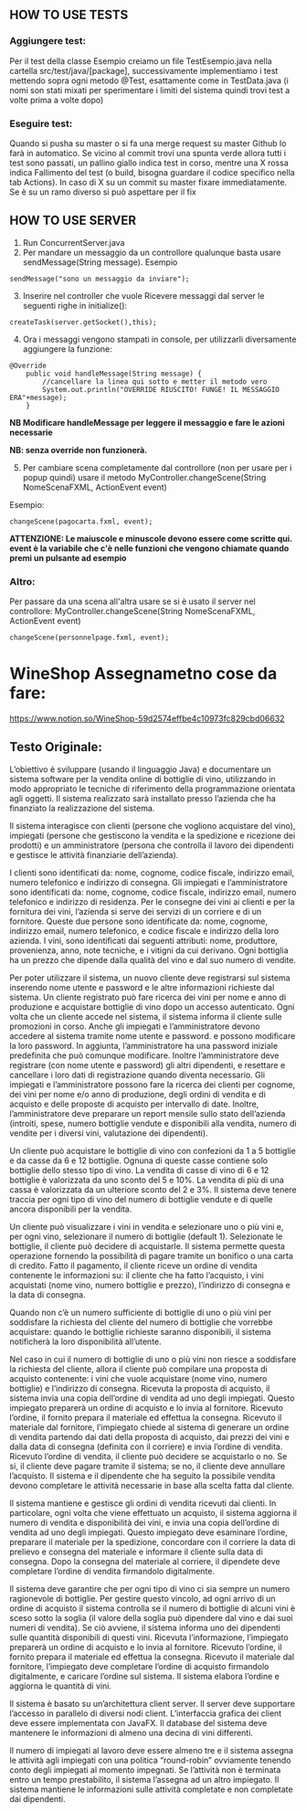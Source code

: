 ## HOW TO USE TESTS
### Aggiungere test:
Per il test della classe Esempio creiamo un file TestEsempio.java nella cartella src/test/java/[package], successivamente implementiamo i test mettendo sopra ogni metodo @Test, esattamente come in TestData.java (i nomi son stati mixati per sperimentare i limiti del sistema quindi trovi test a volte prima a volte dopo)
### Eseguire test:
Quando si pusha su master o si fa una merge request su master Github lo farà in automatico. Se vicino al commit trovi una spunta verde allora tutti i test sono passati, un pallino giallo indica test in corso, mentre una X rossa indica Fallimento del test (o build, bisogna guardare il codice specifico nella tab Actions).
In caso di X su un commit su master fixare immediatamente. Se è su un ramo diverso si può aspettare per il fix

## HOW TO USE SERVER
1. Run ConcurrentServer.java
2. Per mandare un messaggio da un controllore qualunque basta usare sendMessage(String message).
Esempio
````
sendMessage("sono un messaggio da inviare");
````
3. Inserire nel controller che vuole Ricevere messaggi dal server le seguenti righe in initialize():
````
createTask(server.getSocket(),this);
````
4. Ora i messaggi vengono stampati in console, per utilizzarli diversamente aggiungere la funzione:
````
@Override
    public void handleMessage(String message) {
        //cancellare la linea qui sotto e metter il metodo vero
        System.out.println("OVERRIDE RIUSCITO! FUNGE! IL MESSAGGIO ERA"+message);
    }
````
**NB Modificare handleMessage per leggere il messaggio e fare le azioni necessarie**

**NB: senza override non funzionerà.**

5. Per cambiare scena completamente dal controllore (non per usare per i popup quindi) usare il metodo
   MyController.changeScene(String NomeScenaFXML, ActionEvent event)

Esempio:

````
changeScene(pagocarta.fxml, event);
````

**ATTENZIONE: Le maiuscole e minuscole devono essere come scritte qui. event è la variabile che c'è nelle funzioni che vengono chiamate quando premi un pulsante ad esempio**


### Altro:
Per passare da una scena all'altra usare se si è usato il server nel controllore:
MyController.changeScene(String NomeScenaFXML, ActionEvent event)
````
changeScene(personnelpage.fxml, event);
````


# WineShop Assegnametno cose da fare:
https://www.notion.so/WineShop-59d2574effbe4c10973fc829cbd06632

## Testo Originale:
L’obiettivo è sviluppare (usando il linguaggio Java) e documentare un sistema software per la vendita
online di bottiglie di vino, utilizzando in modo appropriato le tecniche di riferimento della
programmazione orientata agli oggetti. Il sistema realizzato sarà installato presso l’azienda che ha
finanziato la realizzazione del sistema.

Il sistema interagisce con clienti (persone che vogliono acquistare del vino), impiegati (persone che
gestiscono la vendita e la spedizione e ricezione dei prodotti) e un amministratore (persona che
controlla il lavoro dei dipendenti e gestisce le attività finanziarie dell’azienda).

I clienti sono identificati da: nome, cognome, codice fiscale, indirizzo email, numero telefonico e indirizzo di
consegna. Gli impiegati e l’amministratore sono identificati da: nome, cognome, codice fiscale,
indirizzo email, numero telefonico e indirizzo di residenza. Per le consegne dei vini ai clienti e per la
fornitura dei vini, l’azienda si serve dei servizi di un corriere e di un fornitore. Queste due persone
sono identificate da: nome, cognome, indirizzo email, numero telefonico, e codice fiscale e indirizzo
della loro azienda.
I vini, sono identificati dai seguenti attributi: nome, produttore, provenienza, anno, note tecniche, e i
vitigni da cui derivano. Ogni bottiglia ha un prezzo che dipende dalla qualità del vino e dal suo numero
di vendite.

Per poter utilizzare il sistema, un nuovo cliente deve registrarsi sul sistema inserendo nome utente e
password e le altre informazioni richieste dal sistema. Un cliente registrato può fare ricerca dei vini
per nome e anno di produzione e acquistare bottiglie di vino dopo un accesso autenticato. Ogni volta
che un cliente accede nel sistema, il sistema informa il cliente sulle promozioni in corso. Anche gli
impiegati e l’amministratore devono accedere al sistema tramite nome utente e password. e possono
modificare la loro password. In aggiunta, l’amministratore ha una password iniziale predefinita che
può comunque modificare. Inoltre l’amministratore deve registrare (con nome utente e password) gli
altri dipendenti, e resettare e cancellare i loro dati di registrazione quando diventa necessario.
Gli impiegati e l’amministratore possono fare la ricerca dei clienti per cognome, dei vini per nome
e/o anno di produzione, degli ordini di vendita e di acquisto e delle proposte di acquisto per intervallo
di date. Inoltre, l’amministratore deve preparare un report mensile sullo stato dell’azienda (introiti,
spese, numero bottiglie vendute e disponibili alla vendita, numero di vendite per i diversi vini,
valutazione dei dipendenti).

Un cliente può acquistare le bottiglie di vino con confezioni da 1 a 5 bottiglie e da casse da 6 e 12
bottiglie. Ognuna di queste casse contiene solo bottiglie dello stesso tipo di vino.
La vendita di casse di vino di 6 e 12 bottiglie è valorizzata da uno sconto del 5 e 10%. La vendita di
più di una cassa è valorizzata da un ulteriore sconto del 2 e 3%.
Il sistema deve tenere traccia per ogni tipo di vino del numero di bottiglie vendute e di quelle ancora
disponibili per la vendita.

Un cliente può visualizzare i vini in vendita e selezionare uno o più vini e, per ogni vino, selezionare
il numero di bottiglie (default 1). Selezionate le bottiglie, il cliente può decidere di acquistarle. Il
sistema permette questa operazione fornendo la possibilità di pagare tramite un bonifico o una carta
di credito. Fatto il pagamento, il cliente riceve un ordine di vendita contenente le informazioni su: il
cliente che ha fatto l’acquisto, i vini acquistati (nome vino, numero bottiglie e prezzo), l’indirizzo di
consegna e la data di consegna.

Quando non c’è un numero sufficiente di bottiglie di uno o più vini per soddisfare la richiesta del
cliente del numero di bottiglie che vorrebbe acquistare: quando le bottiglie richieste saranno
disponibili, il sistema notificherà la loro disponibilità all’utente.

Nel caso in cui il numero di bottiglie di uno o più vini non riesce a soddisfare la richiesta del cliente,
allora il cliente può compilare una proposta di acquisto contenente: i vini che vuole acquistare (nome
vino, numero bottiglie) e l’indirizzo di consegna. Ricevuta la proposta di acquisto, il sistema invia
una copia dell’ordine di vendita ad uno degli impiegati. Questo impiegato preparerà un ordine di
acquisto e lo invia al fornitore. Ricevuto l’ordine, il fornito prepara il materiale ed effettua la
consegna. Ricevuto il materiale dal fornitore, l’impiegato chiede al sistema di generare un ordine di
vendita partendo dai dati della proposta di acquisto, dai prezzi dei vini e dalla data di consegna
(definita con il corriere) e invia l’ordine di vendita. Ricevuto l’ordine di vendita, il cliente può
decidere se acquistarlo o no. Se si, il cliente deve pagare tramite il sistema; se no, il cliente deve
annullare l’acquisto. Il sistema e il dipendente che ha seguito la possibile vendita devono completare
le attività necessarie in base alla scelta fatta dal cliente.

Il sistema mantiene e gestisce gli ordini di vendita ricevuti dai clienti. In particolare, ogni volta che
viene effettuato un acquisto, il sistema aggiorna il numero di vendita e disponibilità dei vini, e invia
una copia dell’ordine di vendita ad uno degli impiegati. Questo impiegato deve esaminare l’ordine,
preparare il materiale per la spedizione, concordare con il corriere la data di prelievo e consegna del
materiale e informare il cliente sulla data di consegna. Dopo la consegna del materiale al corriere, il
dipendete deve completare l’ordine di vendita firmandolo digitalmente.

Il sistema deve garantire che per ogni tipo di vino ci sia sempre un numero ragionevole di bottiglie.
Per gestire questo vincolo, ad ogni arrivo di un ordine di acquisto il sistema controlla se il numero di
bottiglie di alcuni vini è sceso sotto la soglia (il valore della soglia può dipendere dal vino e dai suoi
numeri di vendita). Se ciò avviene, il sistema informa uno dei dipendenti sulle quantità disponibili di
questi vini. Ricevuta l’informazione, l’impiegato preparerà un ordine di acquisto e lo invia al
fornitore. Ricevuto l’ordine, il fornito prepara il materiale ed effettua la consegna. Ricevuto il
materiale dal fornitore, l’impiegato deve completare l’ordine di acquisto firmandolo digitalmente, e
caricare l’ordine sul sistema. Il sistema elabora l’ordine e aggiorna le quantità di vini.

Il sistema è basato su un’architettura client server. Il server deve supportare l’accesso in parallelo di
diversi nodi client. L’interfaccia grafica dei client deve essere implementata con JavaFX. Il database
del sistema deve mantenere le informazioni di almeno una decina di vini differenti.

Il numero di impiegati al lavoro deve essere almeno tre e il sistema assegna le attività agli impiegati
con una politica “round-robin” ovviamente tenendo conto degli impiegati al momento impegnati. Se
l’attività non è terminata entro un tempo prestabilito, il sistema l’assegna ad un altro impiegato. Il
sistema mantiene le informazioni sulle attività completate e non completate dai dipendenti. 
